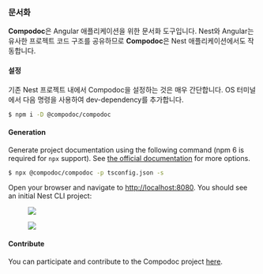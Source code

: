 ### 문서화

**Compodoc**은 Angular 애플리케이션을 위한 문서화 도구입니다. Nest와 Angular는 유사한 프로젝트 코드 구조를 공유하므로 **Compodoc**은 Nest 애플리케이션에서도 작동합니다.

#### 설정

기존 Nest 프로젝트 내에서 Compodoc을 설정하는 것은 매우 간단합니다. OS 터미널에서 다음 명령을 사용하여 dev-dependency를 추가합니다.

```bash
$ npm i -D @compodoc/compodoc
```

#### Generation

Generate project documentation using the following command (npm 6 is required for `npx` support). See [the official documentation](https://compodoc.app/guides/usage.html) for more options.

```bash
$ npx @compodoc/compodoc -p tsconfig.json -s
```

Open your browser and navigate to [http://localhost:8080](http://localhost:8080). You should see an initial Nest CLI project:

<figure><img src="/assets/documentation-compodoc-1.jpg" /></figure>
<figure><img src="/assets/documentation-compodoc-2.jpg" /></figure>

#### Contribute

You can participate and contribute to the Compodoc project [here](https://github.com/compodoc/compodoc).
